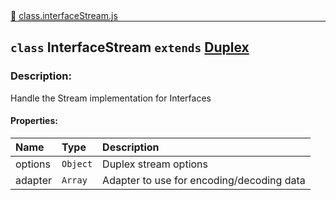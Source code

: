 <div class="mb-0">
    🔗 <a class="source-code" target="_blank"
        href="https://github.com/OpenHausIO/backend/blob/dev/components/devices/class.device.js">class.interfaceStream.js</a>
</div>
<hr style="margin: 0 !important" />

<!-- CLASS -->

<!-- GENERAL -->
## `class` InterfaceStream  `extends`  [Duplex](https://nodejs.org/dist/latest-v16.x/docs/api/stream.html#class-streamduplex)  
### Description:

Handle the Stream implementation for Interfaces

<!-- GENERAL -->

<!-- PARAMETER -->
<!-- PARAMETER -->

<!-- PROPERTIES -->
#### Properties:
| Name | Type | Description |
| :---- | :-------- | :----------- |
| options | `Object` | Duplex stream options |
| adapter | `Array` | Adapter to use for encoding/decoding data |
<!-- PROPERTIES -->

<!-- EVENTS -->
<!-- EVENTS -->

<!-- EXAMPLES -->
<!-- EXAMPLES -->

<!-- LINKS -->
<!-- LINKS -->

<!-- CLASS -->



<!-- METHODS -->
<!-- METHODS -->